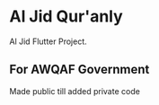 # Al Jid Qur'anly

Al Jid Flutter Project.

## For AWQAF Government

Made public till added private code
